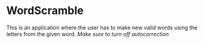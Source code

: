 # WordScramble
This is an application where the user has to make new valid words using the letters from the given word.
*Make sure to turn off autocorrection* 
